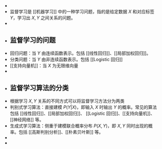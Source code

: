 -
- 监督学习是 [[机器学习]] 中的一种学习问题，指的是给定数据 $X$ 和对应标签 $Y$，学习出 $X,Y$ 之间关系的问题。
-
- ## 监督学习的问题
- 回归问题：当 $Y$ 由连续函数表示。包括 [[线性回归]]、[[局部加权回归]]。
- 分类问题：当 $Y$ 由非连续函数表示。包括 [[Logistic 回归]]
- [[支持向量机]]：当 $X$ 为无限维向量
-
- ## 监督学习算法的分类
- 根据学习 $X,Y$ 关系的不同方式可以将监督学习方法分为两类
- 判别式学习算法：直接建模 $P(Y|X)$，即输入 $X$ 时输出 $Y$ 的概率。常见的算法包括 [[线性回归]]、[[局部加权回归]]、 [[Logistic 回归]]、[[支持向量机]]、[[神经网络]] 等。
- 生成式学习算法：侧重于建模联合概率分布 $P(X,Y)$，即 $X,Y$ 同时出现的概率。包括 [[高斯判别分析]]、[[朴素贝叶斯]] 等。
-
-
